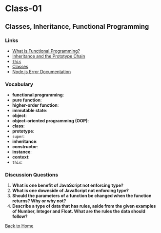 # Class-01
## Classes, Inheritance, Functional Programming


### Links
- [What is Functional Programming?](https://medium.com/javascript-scene/master-the-javascript-interview-what-is-functional-programming-7f218c68b3a0)
- [Inheritance and the Prototype Chain](https://developer.mozilla.org/en-US/docs/Web/JavaScript/Inheritance_and_the_prototype_chain)
- [`this`](https://developer.mozilla.org/en-US/docs/Web/JavaScript/Reference/Operators/this)
- [Classes](https://developer.mozilla.org/en-US/docs/Web/JavaScript/Reference/Classes)
- [Node.js Error Documentation](https://nodejs.org/dist/latest-v6.x/docs/api/errors.html)


### Vocabulary
- **functional programming**:
- **pure function**:
- **higher-order function**:
- **immutable state**:
- **object**:
- **object-oriented programming (OOP)**:
- **class**:
- **prototype**:
- `super`:
- **inheritance**:
- **constructor**:
- **instance**:
- **context**:
- `this`:


### Discussion Questions
1. **What is one benefit of JavaScript not enforcing type?**
2. **What is one downside of JavaScript not enforcing type?**
3. **Should the parameters of a function be changed when the function returns? Why or why not?**
4. **Describe a type of data that has rules, aside from the given examples of Number, Integer and Float. What are the rules the data should follow?**


[Back to Home](README.md)